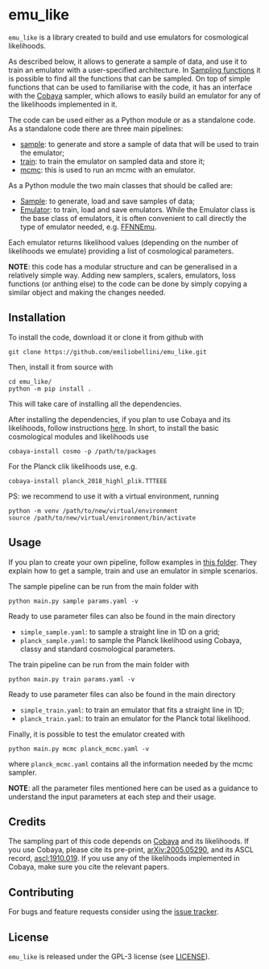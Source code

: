 # emu_like

<!-- ## Description -->

`emu_like` is a library created to build and use emulators for cosmological likelihoods.

As described below, it allows to generate a sample of data, and use it to train an emulator with a user-specified architecture. In [Sampling functions](src/emu_like/sampling_functions.py) it is possible to find all the functions that can be sampled. On top of simple functions that can be used to familiarise with the code, it has an interface with the [Cobaya](https://cobaya.readthedocs.io/en/latest/) sampler, which allows to easily build an emulator for any of the likelihoods implemented in it.

The code can be used either as a Python module or as a standalone code. As a standalone code there are three main pipelines:
- [sample](pipelines/sample.py): to generate and store a sample of data that will be used to train the emulator;
- [train](pipelines/train.py): to train the emulator on sampled data and store it;
- [mcmc](pipelines/mcmc.py): this is used to run an mcmc with an emulator.

As a Python module the two main classes that should be called are:
- [Sample](src/emu_like/sample.py): to generate, load and save samples of data;
- [Emulator](src/emu_like/emu.py): to train, load and save emulators. While the Emulator class is the base class of emulators, it is often convenient to call directly the type of emulator needed, e.g. [FFNNEmu](src/emu_like/ffnn_emu.py).

Each emulator returns likelihood values (depending on the number of likelihoods we emulate) providing a list of cosmological parameters.

**NOTE**: this code has a modular structure and can be generalised in a relatively simple way. Adding new samplers, scalers, emulators, loss functions (or anthing else) to the code can be done by simply copying a similar object and making the changes needed.


## Installation

To install the code, download it or clone it from github with
```
git clone https://github.com/emiliobellini/emu_like.git
```
Then, install it from source with
```
cd emu_like/
python -m pip install .
```
This will take care of installing all the dependencies.

After installing the dependencies, if you plan to use Cobaya and its likelihoods, follow instructions [here](https://cobaya.readthedocs.io/en/latest/installation_cosmo.html). In short, to install the basic cosmological modules and likelihoods use
```
cobaya-install cosmo -p /path/to/packages
```
For the Planck clik likelihoods use, e.g.
```
cobaya-install planck_2018_highl_plik.TTTEEE
```

PS: we recommend to use it with a virtual environment, running
```
python -m venv /path/to/new/virtual/environment
source /path/to/new/virtual/environment/bin/activate
```


## Usage

If you plan to create your own pipeline, follow examples in [this folder](examples). They explain how to get a sample, train and use an emulator in simple scenarios.

The sample pipeline can be run from the main folder with
```
python main.py sample params.yaml -v
```
Ready to use parameter files can also be found in the main directory
- `simple_sample.yaml`: to sample a straight line in 1D on a grid;
- `planck_sample.yaml`: to sample the Planck likelihood using Cobaya, classy and standard cosmological parameters.

The train pipeline can be run from the main folder with
```
python main.py train params.yaml -v
```
Ready to use parameter files can also be found in the main directory
- `simple_train.yaml`: to train an emulator that fits a straight line in 1D;
- `planck_train.yaml`: to train an emulator for the Planck total likelihood.

Finally, it is possible to test the emulator created with
```
python main.py mcmc planck_mcmc.yaml -v
```
where `planck_mcmc.yaml` contains all the information needed by the mcmc sampler.

**NOTE**: all the parameter files mentioned here can be used as a guidance to understand the input parameters at each step and their usage.


## Credits
The sampling part of this code depends on [Cobaya](https://cobaya.readthedocs.io/en/latest/) and its likelihoods.
If you use Cobaya, please cite its pre-print, [arXiv:2005.05290](https://arxiv.org/abs/2005.05290), and its ASCL record, [ascl:1910.019](https://ascl.net/1910.019).
If you use any of the likelihoods implemented in Cobaya, make sure you cite the relevant papers.


## Contributing
For bugs and feature requests consider using the [issue tracker](https://github.com/emiliobellini/emu_like/issues).

## License
`emu_like` is released under the GPL-3 license (see [LICENSE](LICENSE)).
